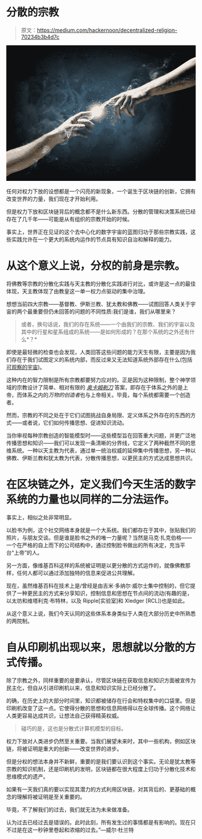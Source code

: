 # 分散的宗教

> 原文：<https://medium.com/hackernoon/decentralized-religion-70234b3b4d7c>

![](img/1b9216787460e8cc0865d8bde58b2988.png)

任何对权力下放的设想都是一个闪亮的新现象，一个诞生于区块链的创新，它拥有改变世界的力量，我们现在才开始利用。

但是权力下放和区块链背后的概念都不是什么新东西。分散的管理和决策系统已经存在了几千年——可能是从有组织的宗教开始的时候。

事实上，世界正在见证的这个去中心化的数字宇宙的蓝图归功于那些宗教实践，这些实践允许在一个更大的系统内运作的节点具有知识自治和解释的能力。

# **从这个意义上说，分权的前身是宗教。**

将佛教等宗教的分散化实践与天主教的分散化实践进行对比，或许是这一点的最佳体现，天主教体现了由教皇这一单一权力点驱动的集中治理。

想想当前四大宗教——基督教、伊斯兰教、犹太教和佛教——试图回答人类关于宇宙的两个最重要但仍未回答的问题的不同性质:我们是谁，我们从哪里来？

> 或者，换句话说，我们的存在系统——一个由我们的宗教、我们的宇宙以及其中的行星和星系组成的系统——是如何形成的？在那个系统的之外还有什么*？*

即使是最轻微的检查也会发现，人类回答这些问题的能力天生有限，主要是因为我们存在于我们试图定义的系统内部，而反过来又无法知道系统外部存在什么(包括[可观察的宇宙](https://en.wikipedia.org/wiki/Observable_universe))。

这种内在的智力限制是所有宗教都要努力应对的。正是因为这种限制，整个神学领域的宗教设计了简单、相对有限的 [*奥卡姆剃刀*](https://en.wikipedia.org/wiki/Occam%27s_razor) 答案，即存在于体系之外的是上帝，而体系之内的*万物的创造者*也与上帝相关。毕竟，每个系统都需要一个创造者。

然而，宗教的不同之处在于它们试图挑战自身局限、定义体系之外存在的东西的方式——或者说，它们如何传播思想、促进知识流动。

当你审视每种宗教创造的智能模型时——这些模型旨在回答重大问题，并更广泛地传播思想和知识——我们可以发现一条清晰的分界线，它定义了两种截然不同的思维系统。一种以天主教为代表，通过单一统治权威的延伸集中传播思想，另一种以佛教、伊斯兰教和犹太教为代表，分散传播思想，以更民主的方式达成思想共识。

# 在区块链之外，定义我们今天生活的数字系统的力量也以同样的二分法运作。

事实上，相似之处非常明显。

以脸书为例，这个社交网络本身就是一个大系统。我们都存在于其中，张贴我们的照片，与朋友交谈。但是谁是脸书之外的唯一力量呢？当然是马克·扎克伯格——一个在严格的自上而下的公司结构中，通过控制脸书做出的所有决定，充当平台“上帝”的人。

另一方面，像维基百科这样的系统被证明是以更分散的方式运作的，就像佛教那样，任何人都可以通过添加独特的信息来促进公共理解。

现在，虽然维基百科在技术上是/曾经是由吉米·多纳尔·威尔士集中控制的，但它提供了一种更民主的方式来分享知识，控制信息和思想在节点间的流动(有趣的是，以太坊和维塔利克·布特林，以及 Ripple[实验室]和 Xledger [RCL])也是如此。

从这个意义上说，我们今天认同的这些体系本身类似于人类在大部分历史中所熟悉的两院制。

# **自从印刷机出现以来，思想就以分散的方式传播。**

除了宗教之外，同样重要的是要承认，尽管区块链在获取信息和知识方面被宣传为民主化，但自从引进印刷机以来，信息和知识实际上已经分散了。

的确，在历史上的大部分时间里，知识都被储存在行会和特权集中的口袋里。但是印刷机改变了这一点。它使得分散的思想和信息网络得以在全球传播。这个网络让人类更容易达成共识，让想法自己获得精英权威。

> 碰巧的是，这也是分散式计算机模型的目标。

权力下放对人类进步仍然至关重要。当我们展望未来时，其中一些机构，例如区块链，将被证明是重大的创新——改变世界的进步。

但是分权的想法本身并不新鲜，重要的是我们要认识到这个事实。无论是犹太教等宗教的知识机制，还是印刷机的发明，区块链都在很大程度上归功于分散化技术和思维模式的遗产。

如果有一天我们真的要以实现其潜力的方式利用区块链，对其背后的、更基础的概念的理解将被证明是至关重要的。

毕竟，不了解我们的过去，我们就无法为未来做准备。

认为过去已经过去是错误的。此时此刻，所有发生过的事情都是有影响的。现在只不过是在这一秒钟里卷起和浓缩的过去。”—威尔·杜兰特